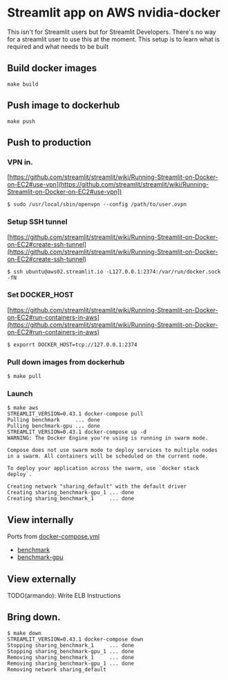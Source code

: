 # Streamlit app on AWS nvidia-docker

This isn't for Streamlit users but for Streamlit Developers. There's no
way for a streamlit user to use this at the moment. This setup is to
learn what is required and what needs to be built

## Build docker images

```
make build
```

## Push image to dockerhub

```
make push
```

## Push to production

### VPN in.

[https://github.com/streamlit/streamlit/wiki/Running-Streamlit-on-Docker-on-EC2#use-vpn](https://github.com/streamlit/streamlit/wiki/Running-Streamlit-on-Docker-on-EC2#use-vpn])

```
$ sudo /usr/local/sbin/openvpn --config /path/to/user.ovpn
```

### Setup SSH tunnel

[https://github.com/streamlit/streamlit/wiki/Running-Streamlit-on-Docker-on-EC2#create-ssh-tunnel](https://github.com/streamlit/streamlit/wiki/Running-Streamlit-on-Docker-on-EC2#create-ssh-tunnel)

```
$ ssh ubuntu@aws02.streamlit.io -L127.0.0.1:2374:/var/run/docker.sock -fN
```

### Set DOCKER_HOST

[https://github.com/streamlit/streamlit/wiki/Running-Streamlit-on-Docker-on-EC2#run-containers-in-aws](https://github.com/streamlit/streamlit/wiki/Running-Streamlit-on-Docker-on-EC2#run-containers-in-aws)

```
$ exporrt DOCKER_HOST=tcp://127.0.0.1:2374
```

### Pull down images from dockerhub

```
$ make pull
```

### Launch

```
$ make aws
STREAMLIT_VERSION=0.43.1 docker-compose pull
Pulling benchmark     ... done
Pulling benchmark-gpu ... done
STREAMLIT_VERSION=0.43.1 docker-compose up -d
WARNING: The Docker Engine you're using is running in swarm mode.

Compose does not use swarm mode to deploy services to multiple nodes in a swarm. All containers will be scheduled on the current node.

To deploy your application across the swarm, use `docker stack deploy`.

Creating network "sharing_default" with the default driver
Creating sharing_benchmark-gpu_1 ... done
Creating sharing_benchmark_1     ... done
```

## View internally

Ports from [docker-compose.yml](docker-compose.yml)

- [benchmark](http://aws02.streamlit.io:5699)
- [benchmark-gpu](http://aws02.streamlit.io:5698)

## View externally

TODO(armando): Write ELB Instructions

## Bring down.

```
$ make down
STREAMLIT_VERSION=0.43.1 docker-compose down
Stopping sharing_benchmark_1     ... done
Stopping sharing_benchmark-gpu_1 ... done
Removing sharing_benchmark_1     ... done
Removing sharing_benchmark-gpu_1 ... done
Removing network sharing_default
```
